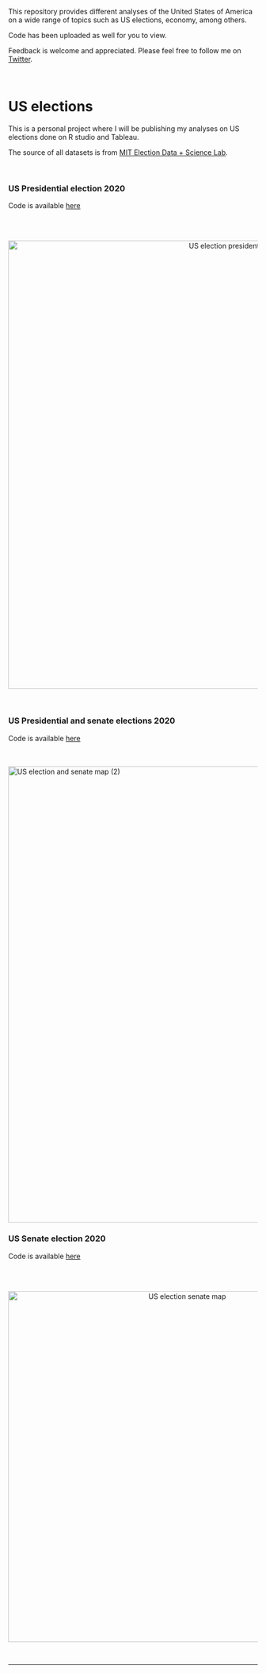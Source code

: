 
This repository provides different analyses of the United States of America on a wide range of topics such as US elections, economy, among others.

Code has been uploaded as well for you to view.

Feedback is welcome and appreciated. Please feel free to follow me on [Twitter](https://twitter.com/Juanma_MN).


<br> 


# US elections

This is a personal project where I will be publishing my analyses on US elections done on R studio and Tableau.

The source of all datasets is from [MIT Election Data + Science Lab](https://electionlab.mit.edu/data).



<br> 

### US Presidential election 2020


Code is available [here](https://github.com/JuanmaMN/US-elections/blob/main/US%20presidential%20election%20-%202020.R)

<br> 

<br>
<p style="text-align: center;">  
<img width="903" alt="US election presidential map" src="https://user-images.githubusercontent.com/37122520/111033998-9852c500-840b-11eb-8bbb-c11f82cf3afc.png">
</p>
<br>



### US Presidential and senate elections 2020



Code is available [here](https://github.com/JuanmaMN/US-elections/blob/main/US%20presidential%20and%20senate%20elections%20-%202020.R)

<br> 

<br>

<img width="919" alt="US election and senate map (2)" src="https://user-images.githubusercontent.com/37122520/111035012-229d2800-8410-11eb-9f67-04c467a58b06.png">

<br>






### US Senate election 2020



Code is available [here](https://github.com/JuanmaMN/US-elections/blob/main/US%20senate%20election%20-%202020.R)

<br> 

<br>
<p align="center">
<img width="707" alt="US election senate map" src="https://user-images.githubusercontent.com/37122520/111034689-ba017b80-840e-11eb-9c5c-70f38e563577.png">
</p>
<br>

<hr>



